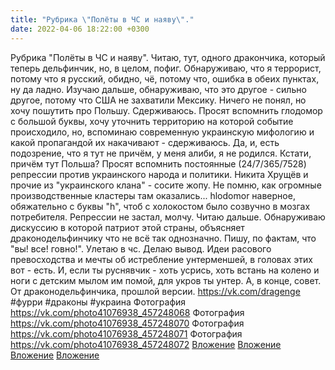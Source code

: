 ```yaml
---
title: "Рубрика \"Полёты в ЧС и наяву\"."
date: 2022-04-06 18:22:00 +0300
---
```


Рубрика "Полёты в ЧС и наяву".
Читаю, тут, одного дракончика, который теперь дельфинчик, но, в целом, пофиг. Обнаруживаю, что я террорист, потому что я русский, обидно, чё, потому что, ошибка в обеих пунктах, ну да ладно.
Изучаю дальше, обнаруживаю, что это другое - сильно другое, потому что США не захватили Мексику. Ничего не понял, но хочу пошутить про Польшу. Сдерживаюсь.
Просят вспомнить глодомор с большой буквы, хочу уточнить территорию на которой событие происходило, но, вспоминаю современную украинскую мифологию и какой пропагандой их накачивают - сдерживаюсь. Да, и, есть подозрение, что я тут не причём, у меня алиби, я не родился. Кстати, причём тут Польша?
Просят вспомнить постоянные (24/7/365/7528) репрессии против украинского народа и политики. Никита Хрущёв и прочие из "украинского клана" - сосите жопу. Не помню, как огромные производственные кластеры там оказались... hlodomor наверное, обяжательно с буквы "h", чтоб с холокостом было созвучно в мозгах потребителя. Репрессии не застал, молчу.
Читаю дальше. Обнаруживаю дискуссию в которой патриот этой страны, объясняет драконодельфинчику что не всё так однозначно. Пишу, по фактам, что "вы! все! говно!". Улетаю в чс.
Делаю вывод. Идеи расового превосходства и мечты об истребление унтерменшей, в головах этих вот - есть.
И, если ты руснявчик - хоть усрись, хоть встань на колено и ноги с детским мылом им помой, для укров ты унтер.
А, в конце, совет. От драконодельфинчика, прошлой версии.
<a class="vk-attach" href="https://vk.com/dragenge">https://vk.com/dragenge</a>
#фурри #драконы #украина
Фотография
<a class="vk-attach" href="https://vk.com/photo41076938_457248068">https://vk.com/photo41076938_457248068</a>
Фотография
<a class="vk-attach" href="https://vk.com/photo41076938_457248070">https://vk.com/photo41076938_457248070</a>
Фотография
<a class="vk-attach" href="https://vk.com/photo41076938_457248071">https://vk.com/photo41076938_457248071</a>
Фотография
<a class="vk-attach" href="https://vk.com/photo41076938_457248072">https://vk.com/photo41076938_457248072</a>
<a class="vk-attach" href="https://vk.com/photo41076938_457248068">Вложение</a>
<a class="vk-attach" href="https://vk.com/photo41076938_457248070">Вложение</a>
<a class="vk-attach" href="https://vk.com/photo41076938_457248071">Вложение</a>
<a class="vk-attach" href="https://vk.com/photo41076938_457248072">Вложение</a>
